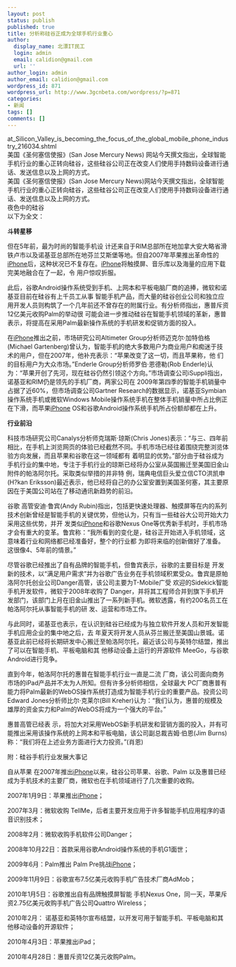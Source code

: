 ```yaml
---
layout: post
status: publish
published: true
title: 分析称硅谷正成为全球手机行业重心
author:
  display_name: 北漂IT民工
  login: admin
  email: calidion@gmail.com
  url: ''
author_login: admin
author_email: calidion@gmail.com
wordpress_id: 871
wordpress_url: http://www.3gcnbeta.com/wordpress/?p=871
categories:
- 新闻
tags: []
comments: []
---
```

<p>at_Silicon_Valley_is_becoming_the_focus_of_the_global_mobile_phone_industry_216034.shtml<br />
美国《圣何塞信使报》(San Jose Mercury News) 网站今天撰文指出，全球智能手机行业的重心正转向硅谷，这些硅谷公司正在改变人们使用手持数码设备进行通话、发送信息以及上网的方式。<br />
美国《圣何塞信使报》(San Jose Mercury News)网站今天撰文指出，全球智能手机行业的重心正转向硅谷，这些硅谷公司正在改变人们使用手持数码设备进行通话、发送信息以及上网的方式。<br />
<img alt="" /><br />
夜色中的硅谷<br />
以下为全文：</p>
<p><strong>斗转星移</strong></p>
<p>但在5年前，最为时尚的智能手机设 计还来自于RIM总部所在地加拿大安大略省滑铁卢市以及诺基亚总部所在地芬兰艾斯堡等地。但自2007年苹果推出革命性的<a href="http://iphone.weiphone.com/">iPhone</a>后，这种状况已不复存在。<a href="http://iphone.weiphone.com/">iPhone</a>将触摸屏、音乐库以及海量的应用下载完美地融合在了一起，令 用户惊叹折服。</p>
<p>此后，谷歌Android操作系统受到手机、上网本和平板电脑厂商的追捧，微软和诺基亚目前在硅谷有上千员工从事 智能手机产品，而大量的硅谷创业公司和独立应用开发人员则构筑了一个几年前还不曾存在的附属行业。有分析师指出，惠普斥资12亿美元收购Palm的举动很 可能会进一步推动硅谷在智能手机领域的革新，惠普表示，将提高在采用Palm最新操作系统的手机研发和促销方面的投入。</p>
<p>在<a href="http://iphone.weiphone.com/">iPhone</a>推出之前，市场研究公司Altimeter Group分析师迈克尔&middot;加特伯格(Michael Gartenberg)曾认为，智能手机的绝大多数用户为商业用户和痴迷于技术的用户，但在2007年，他补充表示：&ldquo;苹果改变了这一切，而且苹果称，他 们的目标用户为大众市场。&rdquo;Enderle Group分析师罗伯&middot;恩德勒(Rob Enderle)认为：&ldquo;苹果开创了先河，现在硅谷仍然引领这个方向。&rdquo;市场调查公司iSuppli指出，诺基亚和RIM仍是领先的手机厂商，两家公司在 2009年第四季的智能手机销量中占据了近60%，但市场调查公司Gartner Research的数据显示，诺基亚Symbian操作系统手机或微软Windows Mobile操作系统手机在整体手机销量中所占比例正在下滑，而苹果<a href="http://iphone.weiphone.com/">iPhone</a> OS和谷歌Android操作系统手机所占份额却都在上升。</p>
<p><strong>行业前沿</strong></p>
<p>科技市场研究公司Canalys分析师克瑞斯&middot;琼斯(Chris Jones)表示：&ldquo;与三、四年前相比，在手机上浏览网页的体验已经截然不同。手机市场已经往着围绕完整浏览体验方向发展，而且苹果和谷歌在这一领域都有 着明显的优势。&rdquo;部分由于硅谷成为手机行业的集中地，专注于手机行业的琼斯已经将办公室从英国搬迁至美国旧金山附件的帕洛阿尔托。采取类似举措的并非特 例，瑞典电信巨头爱立信CTO洪凯申(H?kan Eriksson)最近表示，他已经将自己的办公室安置到美国圣何塞，其主要原因在于美国公司站在了移动通讯新趋势的前沿。</p>
<p>谷歌 高管安迪&middot;鲁宾(Andy Rubin)指出，包括更快速处理器、触摸屏等在内的系列技术创新曾经是智能手机的关键优势，但他认为，只有当一些硅谷大公司开始大力采用这些优势，并开 发类似<a href="http://iphone.weiphone.com/">iPhone</a>和谷歌Nexus One等优秀新手机时，手机市场才会有重大的变革。鲁宾称：&ldquo;我所看到的变化是，硅谷正开始进入手机领域，这意味着行业和网络都已经准备好，整个的行业都 为即将来临的创新做好了准备。这很像4、5年前的情景。&rdquo;</p>
<p>尽管谷歌已经推出了自有品牌的智能手机，但鲁宾表示，谷歌的主要目标是 开发新的技术，以&ldquo;满足用户需求&rdquo;并为谷歌广告业务在手机领域积累受众。鲁宾是原帕洛阿尔托创业公司Danger高管，该公司主要为T-Mobile广受 欢迎的Sidekick智能手机开发软件，微软于2008年收购了 Danger，并将其工程师合并到旗下手机开发部门，该部门上月在旧金山推出了一系列新手机。微软透露，有约200名员工在帕洛阿尔托从事智能手机的研 发、运营和市场工作。</p>
<p>与此同时，诺基亚也表示，在认识到硅谷已经成为与独立软件开发人员和开发智能手机应用企业的集中地之后，去 年夏天将开发人员从芬兰搬迁至美国山景城。诺基亚此前已经将长期研发中心搬迁至帕洛阿尔托，最近该公司与英特尔结盟，推出了可以在智能手机、平板电脑和其 他移动设备上运行的开源软件 MeeGo，与谷歌Android进行竞争。</p>
<p>直到今年，帕洛阿尔托的惠普在智能手机行业一直是二流 厂商，该公司面向商务市场的iPad产品并不太为人所知。但有许多分析师相信，全球最大 PC厂商惠普有能力将Palm最新的WebOS操作系统打造成为智能手机行业的重要产品。投资公司Edward Jones分析师比尔&middot;克莱尔(Bill Kreher)认为：&ldquo;我们认为，惠普的规模及雄厚的资金实力和Palm的WebOS将成为一个强大的平台。&rdquo;</p>
<p>惠普高管已经表 示，将加大对采用WebOS新手机研发和营销方面的投入，并有可能推出采用该操作系统的上网本和平板电脑，该公司副总裁吉姆&middot;伯恩(Jim Burns)称：&ldquo;我们将在上述业务方面进行大力投资。&rdquo;(肖恩)</p>
<p>附：硅谷手机行业发展大事记</p>
<p>自从苹果 在2007年推出<a href="http://iphone.weiphone.com/">iPhone</a>以来，硅谷公司苹果、谷歌、Palm 以及惠普已经成为手机技术的主要厂商，微软也在手机领域进行了几次重要的收购。</p>
<p>2007年1月9日：苹果推出<a href="http://iphone.weiphone.com/">iPhone</a>；</p>
<p>2007年3月：微软收购 TellMe，后者主要开发应用于许多智能手机应用程序的语音识别技术；</p>
<p>2008年2月：微软收购手机软件公司Danger；</p>
<p>2008年10月22日：首款采用谷歌Android操作系统的手机G1面世；</p>
<p>2009年6月：Palm推出 Palm Pre挑战<a href="http://iphone.weiphone.com/">iPhone</a>；</p>
<p>2009年11月9日：谷歌宣布7.5亿美元收购手机广告技术厂商AdMob；</p>
<p>2010年1月5日：谷歌推出自有品牌触摸屏智能 手机Nexus One，同一天，苹果斥资2.75亿美元收购手机广告公司Quattro Wireless；</p>
<p>2010年2月： 诺基亚和英特尔宣布结盟，以开发可用于智能手机、平板电脑和其他移动设备的开源软件；</p>
<p>2010年4月3日：苹果推出iPad；</p>
<p>2010年4月28日：惠普斥资12亿美元收购Palm。</p>
